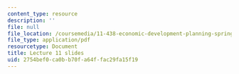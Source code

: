 ```yaml
---
content_type: resource
description: ''
file: null
file_location: /coursemedia/11-438-economic-development-planning-spring-2020/2754bef0ca0bb70fa64ffac29fa15f19_MIT11_438s20_lec11.pdf
file_type: application/pdf
resourcetype: Document
title: Lecture 11 slides
uid: 2754bef0-ca0b-b70f-a64f-fac29fa15f19
---
```

